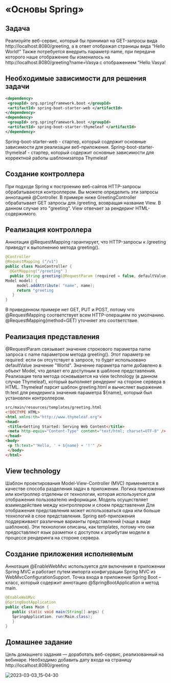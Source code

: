 # «Основы Spring»
## Задача
Реализуйте веб-сервис, который бы принимал на GET-запросы вида
http://localhost:8080/greeting, а в ответ отображал страницы вида “Hello World!”
Также потребуется внедрить параметр name, при передаче которого наше
отображение бы изменилось на http://localhost:8080/greeting?name=Vasya с
отображением “Hello Vasya!
## Необходимые зависимости для решения задачи
```xml
<dependency>
 <groupId> org.springframework.boot </groupId>
 <artifactId> spring-boot-starter-web </artifactId>
</dependency>
<dependency>
 <groupId> org.springframework.boot </groupId>
 <artifactId> spring-boot-starter-thymeleaf </artifactId>
</dependency>
```
Spring-boot-starter-web - стартер, который содержит основные зависимости для
реализации веб-приложения.
Spring-boot-starter-thymeleaf - стартер, который содержит основные
зависимости для корректной работы шаблонизатора Thymeleaf
## Создание контроллера
При подходе Spring к построению веб-сайтов HTTP-запросы обрабатываются
контроллером. Вы можете определить эти запросы аннотацией @Controller.
В примере ниже GreetingController обрабатывает GET запросы для /greeting,
возвращая название View. В данном случае это "greeting". View отвечает за
рендеринг HTML-содержимого.
## Реализация контроллера
Аннотация @RequestMapping гарантирует, что HTTP-запросы к /greeting приведут к 
выполнению метода greeting().
```java
@Controller
@RequestMapping ("/v1")
public class MainController {
  @GetMapping("/greeting" )
  public String greeting(@RequestParam (required = false, defaultValue = "World") String name ,
Model model) {
     model.addAttribute( "name", name);
     return "greeting
   }
}
 ```
В приведенном примере нет GET, PUT и POST, потому что @RequestMapping
соответствует всем HTTP-операциям по умолчанию.
@RequestMapping(method=GET) уточняет это соответствие. 
## Реализация представления
@RequestParam связывает значение строкового параметра name запроса с name
параметром метода greeting(). Этот параметр не required: если он отсутствует в запросе, то
будет использовано defaultValue значение "World". Значение параметра name добавлено в
объект Model, что делает его доступным в шаблоне представления.
Реализация тела метода основывается на view technology (в данном случае Thymeleaf), который
выполняет рендеринг на стороне сервера в HTML.
Thymeleaf парсит шаблон greeting.html и вычисляет выражение th:text для рендеринга значения
параметра ${name}, который был установлен контроллером.
```html
src/main/resources/templates/greeting.html
<!DOCTYPE HTML>
<html xmlns:th="http://www.thymeleaf.org">
<head>
 <title>Getting Started: Serving Web Content</title>
 <meta http-equiv="Content-Type" content="text/html; charset=UTF-8" />
</head>
<body>
 <p th:text="'Hello, ' + ${name} + '!'" />
 </body>
</html>
```
## View technology
Шаблон проектирования Model-View-Controller (MVC) применяется в качестве способа
разделения задач в приложении. Логика приложения или контроллер отделены от
технологии, которая используется для отображения пользователю информации. Модель
осуществляет взаимодействие между контроллером и слоем представления
Для отображения представления может использоваться одна или больше технологий в
слое представления. Spring веб-приложения поддерживают различные варианты
представлений (чаще в виде шаблонов). Эти технологии описаны, как templates, потому
что они предоставляют язык разметки с доступом к атрибутам модели в процессе 
рендеринга на стороне сервера.
## Создание приложения исполняемым
Аннотация @EnableWebMvc используется для включения в приложении Spring MVC и работает
путем импорта конфигурации Spring MVC из WebMvcConfigurationSupport.
Точка входа в приложение Spring Boot – класс, который содержит аннотацию
@SpringBootApplication и метод main.
```java
@EnableWebMvc
@SpringBootApplication
public class Main {
   public static void main(String[] args) {
   SpringApplication. run(Main.class); 
   }
}
```
## Домашнее задание
Цель домашнего задания — доработать веб-сервис,
реализованный на вебинаре. Необходимо добавить
дату входа на страницу http://localhost:8080/greeting

 ![2023-03-03_15-04-30](https://user-images.githubusercontent.com/110248739/222716204-c941bca5-2dc8-4b9e-96b3-c2de1d4b9f5d.png)
